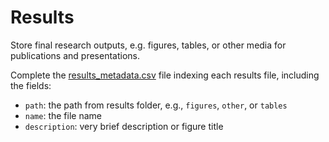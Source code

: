# Results

Store final research outputs, e.g. figures, tables, or other media for publications and presentations.

Complete the [results_metadata.csv](results_metadata.csv) file indexing each results file, including the fields:

- `path`: the path from results folder, e.g., `figures`, `other`, or `tables`
- `name`: the file name
- `description`: very brief description or figure title
